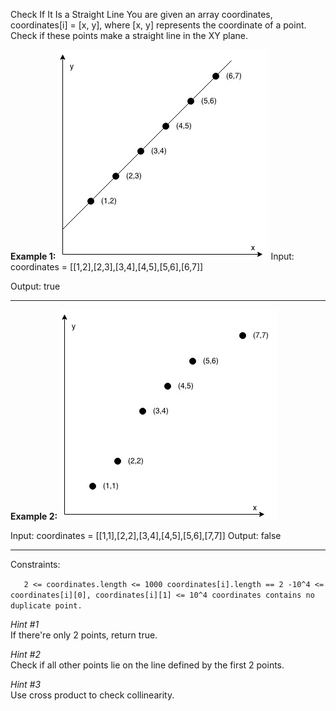 Check If It Is a Straight Line
You are given an array coordinates, coordinates[i] = [x, y], where [x, y] represents the coordinate of a point. Check if these points make a straight line in the XY plane.


**Example 1:**
![Check Points](images/CheckPointsAreInStraightLine1.jpg)
Input: coordinates = [[1,2],[2,3],[3,4],[4,5],[5,6],[6,7]]

Output: true

________________

**Example 2:**
![Check Points](images/CheckPointsAreInStraightLine2.jpg)

Input: coordinates = [[1,1],[2,2],[3,4],[4,5],[5,6],[7,7]]
Output: false

________________


Constraints:

`   2 <= coordinates.length <= 1000
    coordinates[i].length == 2
    -10^4 <= coordinates[i][0], coordinates[i][1] <= 10^4
    coordinates contains no duplicate point.`
   
   _Hint #1_  
If there're only 2 points, return true.
   
   _Hint #2_  
Check if all other points lie on the line defined by the first 2 points.
   
   _Hint #3_  
Use cross product to check collinearity.